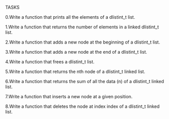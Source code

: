 TASKS

0.Write a function that prints all the elements of a dlistint_t list.

1.Write a function that returns the number of elements in a linked dlistint_t list.

2.Write a function that adds a new node at the beginning of a dlistint_t list.

3.Write a function that adds a new node at the end of a dlistint_t list.

4.Write a function that frees a dlistint_t list.

5.Write a function that returns the nth node of a dlistint_t linked list.

6.Write a function that returns the sum of all the data (n) of a dlistint_t linked list.

7.Write a function that inserts a new node at a given position.

8.Write a function that deletes the node at index index of a dlistint_t linked list.
